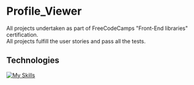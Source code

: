 # Profile_Viewer
All projects undertaken as part of FreeCodeCamps "Front-End libraries" certification. <br>
All projects fulfill the user stories and pass all the tests.

## Technologies 
[![My Skills](https://skillicons.dev/icons?i=js,html,css,vscode)](https://skillicons.dev)

